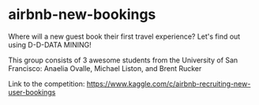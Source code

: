 # airbnb-new-bookings
Where will a new guest book their first travel experience? Let's find out using D-D-DATA MINING!

This group consists of 3 awesome students from the University of San Francisco:
Anaelia Ovalle, Michael Liston, and Brent Rucker

Link to the competition: https://www.kaggle.com/c/airbnb-recruiting-new-user-bookings
